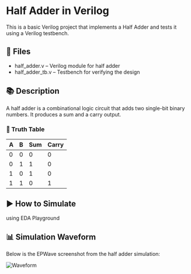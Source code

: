 # Half Adder in Verilog

This is a basic Verilog project that implements a Half Adder and tests it using a Verilog testbench.

## 📁 Files

- half_adder.v – Verilog module for half adder
- half_adder_tb.v – Testbench for verifying the design

## 📚 Description

A half adder is a combinational logic circuit that adds two single-bit binary numbers. It produces a sum and a carry output.

### 🧠 Truth Table

| A | B | Sum | Carry |
|---|---|-----|--------|
| 0 | 0 |  0  |   0    |
| 0 | 1 |  1  |   0    |
| 1 | 0 |  1  |   0    |
| 1 | 1 |  0  |   1    |

## ▶ How to Simulate 
using EDA Playground

## 📊 Simulation Waveform

Below is the EPWave screenshot from the half adder simulation:

![Waveform](waveform.png)
